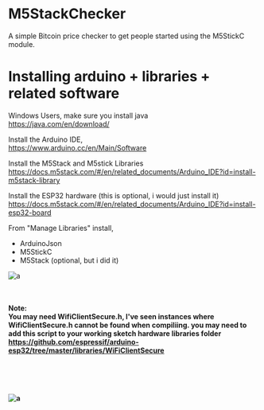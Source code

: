# M5StackChecker
A simple Bitcoin price checker to get people started using the M5StickC module.

# Installing arduino + libraries + related software 

Windows Users, make sure you install java <br>
https://java.com/en/download/

Install the Arduino IDE,<br>
https://www.arduino.cc/en/Main/Software

Install the M5Stack and M5stick Libraries <br>
https://docs.m5stack.com/#/en/related_documents/Arduino_IDE?id=install-m5stack-library

Install the ESP32 hardware (this is optional, i would just install it)<br>https://docs.m5stack.com/#/en/related_documents/Arduino_IDE?id=install-esp32-board


From "Manage Libraries" install,<br>
- ArduinoJson
- M5StickC
- M5Stack (optional, but i did it)

![a](https://i.imgur.com/mCfnhZN.png)
<br>
<br>
<br>

<b>Note:<b> <br>
You may need WifiClientSecure.h, I've seen instances where WifiClientSecure.h cannot be found when compiliing. you may need to add this script to your working sketch hardware libraries folder <br>
https://github.com/espressif/arduino-esp32/tree/master/libraries/WiFiClientSecure

<br>
<br>
<br>

![a](https://can01.anibis.ch/Bauteile---Bausatze-M5StickC-ESP32-PICO-Mini-IoT/?464x348/0/60/anibis/351/534/030/2Re5rV0XiEKd58mhbUR9Dw_1.jpg)


